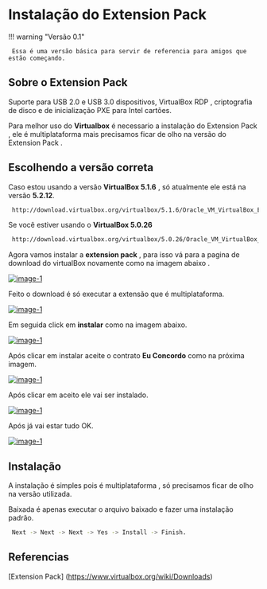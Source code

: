 # Instalação do Extension Pack
!!! warning "Versão 0.1"

     Essa é uma versão básica para servir de referencia para amigos que estão começando.


## Sobre o Extension Pack
Suporte para USB 2.0 e USB 3.0 dispositivos, VirtualBox RDP , criptografia de disco e de inicialização PXE para Intel cartões.

Para melhor uso do **Virtualbox** é necessario a instalação do Extension Pack , ele é multiplataforma mais precisamos ficar de olho na versão do Extension Pack .

## Escolhendo a versão correta
Caso estou usando a versão **VirtualBox 5.1.6** , só atualmente ele está na versão **5.2.12**.

```sh
 http://download.virtualbox.org/virtualbox/5.1.6/Oracle_VM_VirtualBox_Extension_Pack-5.1.6-110634.vbox-extpack
```

Se você estiver usando o **VirtualBox 5.0.26**
```sh
 http://download.virtualbox.org/virtualbox/5.0.26/Oracle_VM_VirtualBox_Extension_Pack-5.0.26-108824.vbox-extpack
```

Agora vamos instalar a **extension pack** , para isso vá para a pagina de download do virtualBox novamente como na imagem abaixo .

<a class="example-image-link" href="https://greenmind.top/abase/CDN/Virtualbox/Extension-Pack/12-VirtualBox.png" data-lightbox="example-1">
  <img class="example-image" src="https://greenmind.top/abase/CDN/Virtualbox/Extension-Pack/thumb12-VirtualBox.png" alt="image-1" />
</a>

Feito o download é só executar a extensão que é multiplataforma.

<a class="example-image-link" href="https://greenmind.top/abase/CDN/Virtualbox/Extension-Pack/13-VirtualBox.png" data-lightbox="example-1">
  <img class="example-image" src="https://greenmind.top/abase/CDN/Virtualbox/Extension-Pack/thumb13-VirtualBox.png" alt="image-1" />
</a>

Em seguida click em **instalar** como na imagem abaixo.

<a class="example-image-link" href="https://greenmind.top/abase/CDN/Virtualbox/Extension-Pack/14-VirtualBox.png" data-lightbox="example-1">
  <img class="example-image" src="https://greenmind.top/abase/CDN/Virtualbox/Extension-Pack/thumb14-VirtualBox.png" alt="image-1" />
</a>

Após clicar em instalar aceite o contrato **Eu Concordo** como na próxima imagem.

<a class="example-image-link" href="https://greenmind.top/abase/CDN/Virtualbox/Extension-Pack/15-VirtualBox.png" data-lightbox="example-1">
  <img class="example-image" src="https://greenmind.top/abase/CDN/Virtualbox/Extension-Pack/thumb15-VirtualBox.png" alt="image-1" />
</a>

Após clicar em aceito ele vai ser instalado.

<a class="example-image-link" href="https://greenmind.top/abase/CDN/Virtualbox/Extension-Pack/16-VirtualBox.png" data-lightbox="example-1">
  <img class="example-image" src="https://greenmind.top/abase/CDN/Virtualbox/Extension-Pack/thumb16-VirtualBox.png" alt="image-1" />
</a>

Após já vai estar tudo OK.

<a class="example-image-link" href="https://greenmind.top/abase/CDN/Virtualbox/Extension-Pack/17-VirtualBox.png" data-lightbox="example-1">
  <img class="example-image" src="https://greenmind.top/abase/CDN/Virtualbox/Extension-Pack/thumb17-VirtualBox.png" alt="image-1" />
</a>

## Instalação
A instalação é simples pois é multiplataforma , só precisamos ficar de olho na versão utilizada.

Baixada é apenas executar o arquivo baixado e fazer uma instalação padrão.

```sh
 Next -> Next -> Next -> Yes -> Install -> Finish.
```

## Referencias
[Extension Pack] (https://www.virtualbox.org/wiki/Downloads)